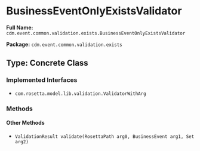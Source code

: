 # BusinessEventOnlyExistsValidator

**Full Name:** `cdm.event.common.validation.exists.BusinessEventOnlyExistsValidator`

**Package:** `cdm.event.common.validation.exists`

## Type: Concrete Class

### Implemented Interfaces

- `com.rosetta.model.lib.validation.ValidatorWithArg`

### Methods

#### Other Methods

- `ValidationResult validate(RosettaPath arg0, BusinessEvent arg1, Set arg2)`

